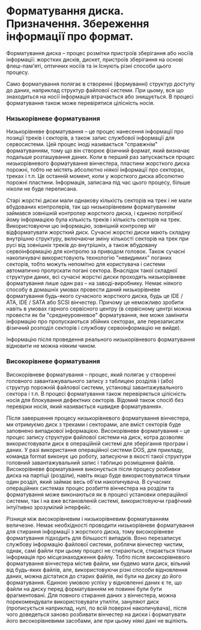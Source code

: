 # Форматування диска. Призначення. Збереження інформації про формат.
Форматування диска – процес розмітки пристроїв зберігання або носіїв інформації: жорстких дисків, дискет, пристроїв зберігання на основі флеш-пам'яті, оптичних носіїв та ін Існують різні способи цього процесу.

Само форматування полягає в створенні (формуванні) структур доступу до даних, наприклад структур файлової системи. При цьому, вся що знаходиться на носії інформація втрачається або знищується. В процесі форматування також може перевірятися цілісність носія.

### Низькорівневе форматування
Низькорівневе форматування – це процес нанесення інформації про позиції треків і секторів, а також запис службової інформації для сервосистеми. Цей процес іноді називається "справжнім" форматуванням, тому що він створює фізичний формат, який визначає подальше розташування даних. Коли в перший раз запускається процес низькорівневого форматування вінчестера, пластини жорсткого диска порожні, тобто не містять абсолютно ніякої інформації про секторах, треках і т.п. Це останній момент, коли у жорсткого диска абсолютно порожні пластини. Інформація, записана під час цього процесу, більше ніколи не буде переписана.

Старі жорсткі диски мали однакову кількість секторів на трек і не мали вбудованих контролерів, так що низькорівневим форматуванням займався зовнішній контролер жорсткого диска, і єдиною потрібної йому інформацією була кількість треків і кількість секторів на трек. Використовуючи цю інформацію, зовнішній контролер міг відформатувати жорсткий диск. Сучасні жорсткі диски мають складну внутрішню структуру, включаючи зміну кількості секторів на трек при русі від зовнішніх треків до внутрішніх, а також вбудовану сервоінформацію для контролю за приводом головок. Також сучасні накопичувачі використовують технологію "невидимих" поганих секторів, тобто можуть непомітно для користувача і системи автоматично пропускати погані сектора. Внаслідок такої складної структури даних, всі сучасні жорсткі диски проходять низькорівневе форматування лише один раз – на заводі-виробнику. Немає ніякого способу в домашніх умовах провести даний низькорівневе форматування будь-якого сучасного жорсткого диска, будь це IDE / ATA, IDE / SATA або SCSI вінчестер. Причому це неможливо зробити навіть в умовах гарного сервісного центру (в сервісному центрі можна провести як би "среднеуровневое" форматування, яке може замінити інформацію про пропускаються збійних секторах, але перезаписати фізичний розподіл секторів і службову сервоінформацію не вийде).

Інформацію після проведення реального низькорівневого форматування відновити не можна ніяким чином.

### Високорівневе форматування
Високорівневе форматування – процес, який полягає у створенні головного завантажувального запису з таблицею розділів і (або) структур порожній файлової системи, установці завантажувального сектора і т.п. В процесі форматування також перевіряється цілісність носія для блокування дефектних секторів. Відомий також спосіб без перевірки носія, який називається «швидке форматування».

Після завершення процесу низькорівневого форматування вінчестера, ми отримуємо диск з треками і секторами, але вміст секторів буде заповнено випадкової інформацією. Високорівневе форматування – це процес запису структури файлової системи на диск, котра дозволяє використовувати диск в операційній системі для зберігання програм і даних. У разі використання операційної системи DOS, для прикладу, команда format виконує цю роботу, записуючи в якості такої структури головний завантажувальний запис і таблицю розміщення файлів. Високорівневе форматування виконується після процесу розбивки диска на партіціі (розділи), навіть якщо буде використовуватися тільки один розділ, який займає весь об'єм накопичувача. В сучасних операційних системах процес розбиття вінчестера на розділи та форматування може виконаються як в процесі установки операційної системи, так і на вже встановленій системі, використовуючи графічний інтуїтивно зрозумілий інтерфейс.

Різниця між високорівневим і низькорівневим форматуванням величезне. Немає необхідності проводити низькорівневе форматування для стирання інформації з жорсткого диска, тому високорівневе форматування підходить для більшості випадків. Воно перезаписує службову інформацію файлової системи, роблячи вінчестер чистим, однак, самі файли при цьому процесі не стираються, стирається тільки інформація про місцезнаходження файлу. Тобто після високорівневого форматування вінчестера містив файли, ми будемо мати диск, вільний від будь-яких файлів, але, використовуючи різні способи відновлення даних, можна дістатися до старих файлів, які були на диску до його форматування. Єдиною умовою успіху у відновленні даних є те, що файли на диску перед форматуванням не повинні були бути фрагментовані. Для повного стирання даних з вінчестера, можна порекомендувати використовувати утиліти, зануляют диск (прописується наприклад, нулі, по всій поверхні накопичувача), після чого доведеться заново розбивати вінчестер на диски і форматувати його високорівневими засобами, але при цьому ніякі дані не вціліють.
